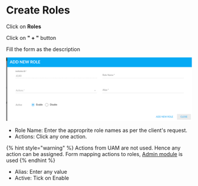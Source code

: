 # Create Roles

Click on **Roles**

Click on **" + "** button

Fill the form as the description

![](<../../.gitbook/assets/image (32).png>)

* Role Name: Enter the approprite role names as per the client's request.&#x20;
* Actions: Click any one action.

{% hint style="warning" %}
Actions from UAM are not used. Hence any action can be assigned. Form mapping actions to roles, [Admin module](../../for-admins/product-level/action-to-role-stage-mapping.md) is used
{% endhint %}

* Alias: Enter any value
* Active: Tick on Enable
